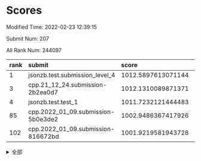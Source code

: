 # Scores

Modified Time: 2022-02-23 12:39:15

Submit Num: 207

All Rank Num: 244097

| rank |               submit               |       score        |       sigma        | pk_num |
| :--- | :--------------------------------- | :----------------- | :----------------- | :----- |
| 1    | jsonzb.test.submission_level_4     | 1012.5897613071144 | 0.7866483947148064 | 4716   |
| 3    | cpp.21_12_24.submission-2b2ea0d7   | 1012.1310089871371 | 0.7850307283634013 | 4713   |
| 4    | jsonzb.test.test_1                 | 1011.7232121444483 | 0.7921481595033923 | 4717   |
| 85   | cpp.2022_01_09.submission-5b0e3de2 | 1002.9486367417926 | 0.7123503477815218 | 4718   |
| 102  | cpp.2022_01_09.submission-816672bd | 1001.9219581943728 | 0.7102894042792094 | 4712   |


<details>
<summary>全部</summary>

| rank |                 submit                 |       score        |       sigma        | pk_num |
| :--- | :------------------------------------- | :----------------- | :----------------- | :----- |
| 1    | jsonzb.test.submission_level_4         | 1012.5897613071144 | 0.7866483947148064 | 4716   |
| 2    | gobigger.level_3.submission_level_3_24 | 1012.1700283134403 | 0.7596892573316    | 4709   |
| 3    | cpp.21_12_24.submission-2b2ea0d7       | 1012.1310089871371 | 0.7850307283634013 | 4713   |
| 4    | jsonzb.test.test_1                     | 1011.7232121444483 | 0.7921481595033923 | 4717   |
| 5    | gobigger.level_3.submission_level_3_8  | 1011.7192356208797 | 0.7795809589119757 | 4716   |
| 6    | gobigger.level_3.submission_level_3_11 | 1011.3608766120359 | 0.7774039016451154 | 4717   |
| 7    | gobigger.level_3.submission_level_3_13 | 1011.0923771409342 | 0.7667122447138187 | 4719   |
| 8    | gobigger.level_3.submission_level_3_32 | 1010.9721018215841 | 0.7642025225327586 | 4717   |
| 9    | gobigger.level_3.submission_level_3_34 | 1010.933407836223  | 0.7966760746332147 | 4718   |
| 10   | gobigger.level_3.submission_level_3_5  | 1010.8103342690064 | 0.766452988204708  | 4722   |
| 11   | gobigger.level_3.submission_level_3_26 | 1010.7566471728269 | 0.7607211826083277 | 4716   |
| 12   | gobigger.level_3.submission_level_3_20 | 1010.7359709818743 | 0.7698279132052467 | 4715   |
| 13   | gobigger.level_3.submission_level_3_3  | 1010.6542721508251 | 0.7382259480346111 | 4715   |
| 14   | gobigger.level_3.submission_level_3_48 | 1010.6176004939497 | 0.7849707879763678 | 4719   |
| 15   | gobigger.level_3.submission_level_3_25 | 1010.5256594046854 | 0.7612541357412967 | 4717   |
| 16   | gobigger.level_3.submission_level_3_42 | 1010.5036123876496 | 0.755171776870715  | 4716   |
| 17   | gobigger.level_3.submission_level_3_2  | 1010.4010012005635 | 0.7455694481707456 | 4715   |
| 18   | gobigger.level_3.submission_level_3_35 | 1010.3972644234328 | 0.7731178066459213 | 4720   |
| 19   | gobigger.level_3.submission_level_3_14 | 1010.3774386648998 | 0.7661806120078695 | 4720   |
| 20   | gobigger.level_3.submission_level_3_16 | 1010.3728111648196 | 0.7460929163055603 | 4717   |
| 21   | gobigger.level_3.submission_level_3_7  | 1010.3106181656223 | 0.7582706560021927 | 4717   |
| 22   | gobigger.level_3.submission_level_3_43 | 1010.2934010850317 | 0.759187235022655  | 4718   |
| 23   | gobigger.level_3.submission_level_3_21 | 1010.1955048711894 | 0.74220886158342   | 4717   |
| 24   | gobigger.level_3.submission_level_3_41 | 1010.1775439957228 | 0.7722495561246361 | 4717   |
| 25   | gobigger.level_3.submission_level_3_36 | 1010.0751094682483 | 0.7441651918916568 | 4717   |
| 26   | gobigger.level_3.submission_level_3_27 | 1010.0489258727529 | 0.7615108848159439 | 4716   |
| 27   | gobigger.level_3.submission_level_3_45 | 1010.0329547701386 | 0.7352911251527351 | 4718   |
| 28   | gobigger.level_3.submission_level_3_23 | 1010.0307702345272 | 0.7490813711523285 | 4718   |
| 29   | gobigger.level_3.submission_level_3_39 | 1009.9363418879707 | 0.741936474414977  | 4715   |
| 30   | gobigger.level_3.submission_level_3_37 | 1009.8544071906385 | 0.784687104277302  | 4713   |
| 31   | gobigger.level_3.submission_level_3_9  | 1009.8317340342862 | 0.7278868769644313 | 4718   |
| 32   | gobigger.level_3.submission_level_3_30 | 1009.8271274706025 | 0.8008205894913646 | 4718   |
| 33   | gobigger.level_3.submission_level_3_6  | 1009.8164805372301 | 0.7609491879189182 | 4718   |
| 34   | gobigger.level_3.submission_level_3_18 | 1009.7866547676778 | 0.772241689816692  | 4718   |
| 35   | gobigger.level_3.submission_level_3_4  | 1009.7470551187361 | 0.74101784826251   | 4714   |
| 36   | gobigger.level_3.submission_level_3_17 | 1009.7085027082494 | 0.7488425493889742 | 4718   |
| 37   | gobigger.level_3.submission_level_3_15 | 1009.6523099862336 | 0.7535731930764241 | 4718   |
| 38   | gobigger.level_3.submission_level_3_0  | 1009.5995534232319 | 0.7603749400062049 | 4717   |
| 39   | gobigger.level_3.submission_level_3_33 | 1009.5518408877668 | 0.7529093946793538 | 4717   |
| 40   | gobigger.level_3.submission_level_3_1  | 1009.5513245320095 | 0.7510680601138344 | 4716   |
| 41   | gobigger.level_3.submission_level_3_40 | 1009.5456776548252 | 0.7381701047772268 | 4723   |
| 42   | gobigger.level_3.submission_level_3_22 | 1009.3733379872563 | 0.7461477592503932 | 4719   |
| 43   | gobigger.level_3.submission_level_3_10 | 1009.3477713525949 | 0.7428450024210015 | 4717   |
| 44   | gobigger.level_3.submission_level_3_46 | 1009.3082556841281 | 0.7556288166092014 | 4714   |
| 45   | gobigger.level_3.submission_level_3_44 | 1009.207748300727  | 0.7501056959341889 | 4719   |
| 46   | gobigger.level_3.submission_level_3_49 | 1009.156016080673  | 0.74010287242542   | 4719   |
| 47   | gobigger.level_3.submission_level_3_31 | 1009.1553331734389 | 0.7638644543201885 | 4716   |
| 48   | gobigger.level_3.submission_level_3_47 | 1009.0779802799767 | 0.7494082228324892 | 4711   |
| 49   | gobigger.level_3.submission_level_3_28 | 1009.0652854071017 | 0.7501813156310854 | 4715   |
| 50   | gobigger.level_3.submission_level_3_38 | 1008.9342851475437 | 0.7615479722408202 | 4719   |
| 51   | gobigger.level_3.submission_level_3_19 | 1008.7029724760987 | 0.7386011039698626 | 4716   |
| 52   | gobigger.level_3.submission_level_3_29 | 1008.5678060419677 | 0.7484753476720704 | 4713   |
| 53   | gobigger.level_3.submission_level_3_12 | 1008.4465890862717 | 0.7305553868983486 | 4717   |
| 54   | gobigger.level_1.submission_level_1_32 | 1005.6092437970563 | 0.722705218676092  | 4719   |
| 55   | gobigger.level_1.submission_level_1_13 | 1005.2724500151055 | 0.7188190832130676 | 4721   |
| 56   | gobigger.level_1.submission_level_1_33 | 1004.8473069452155 | 0.7239841863203293 | 4717   |
| 57   | gobigger.level_1.submission_level_1_0  | 1004.3659033576185 | 0.7140508852033429 | 4715   |
| 58   | gobigger.level_1.submission_level_1_25 | 1004.105977865168  | 0.7082106406160604 | 4717   |
| 59   | gobigger.level_1.submission_level_1_26 | 1004.0898709379796 | 0.7108440328318966 | 4717   |
| 60   | gobigger.level_1.submission_level_1_28 | 1004.0296100693239 | 0.7262004858025414 | 4712   |
| 61   | gobigger.level_1.submission_level_1_46 | 1003.92816693283   | 0.7200462929130704 | 4720   |
| 62   | gobigger.level_1.submission_level_1_23 | 1003.800427133465  | 0.7292854252732134 | 4712   |
| 63   | gobigger.level_1.submission_level_1_5  | 1003.6779057921802 | 0.7284714910444283 | 4717   |
| 64   | gobigger.level_1.submission_level_1_27 | 1003.6373288085429 | 0.7121102354605219 | 4711   |
| 65   | gobigger.level_1.submission_level_1_4  | 1003.5861978417238 | 0.7104501943359566 | 4714   |
| 66   | gobigger.level_1.submission_level_1_14 | 1003.513926121857  | 0.7234823096703016 | 4719   |
| 67   | gobigger.level_1.submission_level_1_12 | 1003.4870043656824 | 0.7126953636643981 | 4715   |
| 68   | gobigger.level_1.submission_level_1_29 | 1003.4848267088948 | 0.7127274794708027 | 4719   |
| 69   | gobigger.level_1.submission_level_1_24 | 1003.4625546302158 | 0.7193083626554235 | 4715   |
| 70   | gobigger.level_1.submission_level_1_44 | 1003.4494508881153 | 0.7184303221506114 | 4719   |
| 71   | gobigger.level_1.submission_level_1_47 | 1003.4411120940764 | 0.7218065172461309 | 4719   |
| 72   | gobigger.level_1.submission_level_1_20 | 1003.3978649334448 | 0.7306917935875973 | 4721   |
| 73   | gobigger.level_1.submission_level_1_6  | 1003.383337606047  | 0.7105511463458415 | 4723   |
| 74   | gobigger.level_1.submission_level_1_1  | 1003.3642155972062 | 0.7134422263937825 | 4719   |
| 75   | gobigger.level_1.submission_level_1_15 | 1003.3373318726356 | 0.713291006061321  | 4716   |
| 76   | gobigger.level_1.submission_level_1_2  | 1003.3001192254593 | 0.7155472585923075 | 4718   |
| 77   | gobigger.level_1.submission_level_1_41 | 1003.2363274125402 | 0.7174031324031878 | 4719   |
| 78   | gobigger.level_1.submission_level_1_49 | 1003.2314918818244 | 0.7185076816066609 | 4713   |
| 79   | gobigger.level_1.submission_level_1_7  | 1003.1860043858352 | 0.7170974458933064 | 4712   |
| 80   | gobigger.level_1.submission_level_1_37 | 1003.1089015066319 | 0.7225145188322615 | 4717   |
| 81   | gobigger.level_1.submission_level_1_11 | 1003.0874500425043 | 0.712798475719696  | 4716   |
| 82   | gobigger.level_1.submission_level_1_36 | 1003.0546784011678 | 0.7126421510022464 | 4719   |
| 83   | gobigger.level_1.submission_level_1_22 | 1003.0545147345434 | 0.7123008556491762 | 4721   |
| 84   | gobigger.level_1.submission_level_1_34 | 1003.0204122367301 | 0.7223769512263414 | 4711   |
| 85   | cpp.2022_01_09.submission-5b0e3de2     | 1002.9486367417926 | 0.7123503477815218 | 4718   |
| 86   | gobigger.level_1.submission_level_1_8  | 1002.9043765433807 | 0.7092465922205063 | 4718   |
| 87   | gobigger.level_1.submission_level_1_39 | 1002.8876497314814 | 0.7189975030520485 | 4712   |
| 88   | gobigger.level_1.submission_level_1_3  | 1002.8825742910078 | 0.7090076940681223 | 4714   |
| 89   | gobigger.level_1.submission_level_1_19 | 1002.8815558531182 | 0.70272561185036   | 4715   |
| 90   | gobigger.level_1.submission_level_1_38 | 1002.8568425122627 | 0.7149581143887929 | 4715   |
| 91   | gobigger.level_1.submission_level_1_21 | 1002.6438491679753 | 0.7050784990038982 | 4713   |
| 92   | gobigger.level_1.submission_level_1_45 | 1002.6276054647741 | 0.7113341074320244 | 4713   |
| 93   | gobigger.level_1.submission_level_1_43 | 1002.5750238540602 | 0.7152878236893245 | 4715   |
| 94   | gobigger.level_1.submission_level_1_40 | 1002.5268768790729 | 0.7281559235473692 | 4716   |
| 95   | gobigger.level_1.submission_level_1_48 | 1002.4944178820003 | 0.7090996500949995 | 4720   |
| 96   | gobigger.level_1.submission_level_1_18 | 1002.4722780915869 | 0.7100615252148499 | 4720   |
| 97   | gobigger.level_1.submission_level_1_17 | 1002.3056080405646 | 0.7246046800087382 | 4714   |
| 98   | gobigger.level_1.submission_level_1_31 | 1002.2985855720327 | 0.718331685540689  | 4716   |
| 99   | gobigger.level_1.submission_level_1_16 | 1002.1216227564965 | 0.703396758030739  | 4719   |
| 100  | gobigger.level_1.submission_level_1_9  | 1002.0537764765819 | 0.713729122319805  | 4718   |
| 101  | gobigger.level_1.submission_level_1_10 | 1002.0325699122749 | 0.7085102547468723 | 4716   |
| 102  | cpp.2022_01_09.submission-816672bd     | 1001.9219581943728 | 0.7102894042792094 | 4712   |
| 103  | gobigger.level_1.submission_level_1_42 | 1001.8433204328431 | 0.7059538418539538 | 4725   |
| 104  | gobigger.level_1.submission_level_1_35 | 1001.7866733430117 | 0.7123642585517317 | 4717   |
| 105  | gobigger.level_1.submission_level_1_30 | 1001.7171455495748 | 0.70548568580608   | 4720   |
| 106  | gobigger.random.submission_random_16   | 996.9434660761276  | 0.7012205467541271 | 4717   |
| 107  | gobigger.random.submission_random_30   | 996.9380425694709  | 0.7015186108768582 | 4711   |
| 108  | gobigger.random.submission_random_27   | 996.8688496610382  | 0.7149150724273718 | 4716   |
| 109  | gobigger.random.submission_random_14   | 996.8438102442991  | 0.7013832479020009 | 4715   |
| 110  | gobigger.random.submission_random_11   | 996.837414586225   | 0.6976280042227339 | 4719   |
| 111  | gobigger.random.submission_random_42   | 996.8224499158166  | 0.7044509681163454 | 4718   |
| 112  | gobigger.random.submission_random_22   | 996.7731107346963  | 0.7099393949416618 | 4724   |
| 113  | gobigger.random.submission_random_47   | 996.7490620507833  | 0.7038708550638479 | 4718   |
| 114  | gobigger.random.submission_random_38   | 996.6951733403566  | 0.7189391909676058 | 4712   |
| 115  | gobigger.random.submission_random_12   | 996.6893568020993  | 0.720955874496344  | 4718   |
| 116  | gobigger.random.submission_random_41   | 996.6646300991013  | 0.7123602153694605 | 4716   |
| 117  | gobigger.random.submission_random_19   | 996.6635315720519  | 0.7044759488903618 | 4725   |
| 118  | gobigger.random.submission_random_1    | 996.6538237299759  | 0.7163977265492069 | 4718   |
| 119  | gobigger.random.submission_random_45   | 996.5898824758829  | 0.712863882516785  | 4715   |
| 120  | gobigger.random.submission_random_32   | 996.5745874886288  | 0.7043612978584087 | 4717   |
| 121  | gobigger.random.submission_random_5    | 996.468295981126   | 0.7137515548304264 | 4716   |
| 122  | gobigger.random.submission_random_17   | 996.4054806853524  | 0.6952552376023191 | 4716   |
| 123  | gobigger.random.submission_random_7    | 996.3868429784148  | 0.7065169819564681 | 4717   |
| 124  | gobigger.random.submission_random_10   | 996.3124361689797  | 0.7045413667919158 | 4714   |
| 125  | gobigger.random.submission_random_46   | 996.3109932907622  | 0.7269557564691632 | 4722   |
| 126  | gobigger.random.submission_random_24   | 996.2774085044081  | 0.7081305307074112 | 4717   |
| 127  | gobigger.random.submission_random_34   | 996.2758438890007  | 0.709713421742153  | 4715   |
| 128  | gobigger.random.submission_random_43   | 996.2711069319924  | 0.7074888207706698 | 4720   |
| 129  | gobigger.random.submission_random_37   | 996.2102515791414  | 0.7014469659955516 | 4716   |
| 130  | gobigger.random.submission_random_4    | 996.1164885663815  | 0.7076180346605849 | 4714   |
| 131  | gobigger.random.submission_random_25   | 996.0535213136122  | 0.7172776056928811 | 4721   |
| 132  | gobigger.random.submission_random_23   | 995.9889563661425  | 0.7024523700140656 | 4720   |
| 133  | gobigger.random.submission_random_8    | 995.9416870389608  | 0.7186062868564762 | 4717   |
| 134  | gobigger.random.submission_random_2    | 995.9200390646547  | 0.6982247581977077 | 4716   |
| 135  | gobigger.random.submission_random_36   | 995.8477917152782  | 0.7138560088143592 | 4721   |
| 136  | gobigger.random.submission_random_40   | 995.8449311587195  | 0.7209863104205256 | 4721   |
| 137  | gobigger.random.submission_random_9    | 995.835471947496   | 0.7020697534568895 | 4718   |
| 138  | gobigger.random.submission_random_3    | 995.7466549606263  | 0.7225360636911099 | 4715   |
| 139  | gobigger.random.submission_random_20   | 995.624227725259   | 0.7113746928939607 | 4717   |
| 140  | gobigger.random.submission_random_28   | 995.6064727680297  | 0.7031235724147448 | 4716   |
| 141  | gobigger.random.submission_random_44   | 995.585975975512   | 0.7168402898188063 | 4720   |
| 142  | gobigger.random.submission_random_6    | 995.523357751467   | 0.7046701677751331 | 4717   |
| 143  | gobigger.random.submission_random_18   | 995.5212288367276  | 0.710649946181299  | 4718   |
| 144  | gobigger.random.submission_random_21   | 995.4948819279642  | 0.7131327335043662 | 4715   |
| 145  | gobigger.random.submission_random_13   | 995.4773690249309  | 0.7179298303157559 | 4716   |
| 146  | gobigger.random.submission_random_0    | 995.4417384716166  | 0.7313288646509646 | 4716   |
| 147  | gobigger.random.submission_random_33   | 995.3164383669504  | 0.7064954167620933 | 4720   |
| 148  | gobigger.random.submission_random_48   | 995.2999425551884  | 0.7052478920476257 | 4721   |
| 149  | gobigger.random.submission_random_31   | 995.2539206254893  | 0.6955509334311918 | 4717   |
| 150  | gobigger.random.submission_random_49   | 995.2282061783071  | 0.7119650778425203 | 4712   |
| 151  | gobigger.random.submission_random_39   | 995.1437869743256  | 0.7156998840831884 | 4717   |
| 152  | gobigger.random.submission_random_35   | 995.1135259250294  | 0.7195822274136016 | 4717   |
| 153  | gobigger.random.submission_random_15   | 994.9800093762941  | 0.7132649945165053 | 4718   |
| 154  | gobigger.random.submission_random_29   | 994.8347678721772  | 0.7092526392765568 | 4717   |
| 155  | gobigger.random.submission_random_26   | 994.5798556177641  | 0.7184878495433935 | 4720   |
| 156  | gobigger.level_2.submission_level_2_9  | 994.4186331123607  | 0.7232531689209661 | 4719   |
| 157  | gobigger.level_2.submission_level_2_21 | 993.9072123885604  | 0.727339847661233  | 4721   |
| 158  | gobigger.level_2.submission_level_2_15 | 993.7185461180112  | 0.7358028350017601 | 4718   |
| 159  | gobigger.level_2.submission_level_2_48 | 993.5941766165332  | 0.7300168320023877 | 4718   |
| 160  | gobigger.level_2.submission_level_2_22 | 993.5286951173065  | 0.7314990414175561 | 4718   |
| 161  | gobigger.level_2.submission_level_2_33 | 993.4311207056871  | 0.7374889458391297 | 4714   |
| 162  | gobigger.level_2.submission_level_2_47 | 993.3605457132757  | 0.7342465261800524 | 4718   |
| 163  | gobigger.level_2.submission_level_2_25 | 993.3240788101386  | 0.7331773767956486 | 4718   |
| 164  | gobigger.level_2.submission_level_2_32 | 993.2637299458371  | 0.7350048860291037 | 4714   |
| 165  | gobigger.level_2.submission_level_2_27 | 993.1641449641213  | 0.7422348262032208 | 4714   |
| 166  | gobigger.level_2.submission_level_2_3  | 993.137493843675   | 0.7393350853756356 | 4716   |
| 167  | gobigger.level_2.submission_level_2_37 | 993.0284496184453  | 0.7371492924489818 | 4715   |
| 168  | gobigger.level_2.submission_level_2_29 | 993.0091048858391  | 0.7412047208219752 | 4718   |
| 169  | gobigger.level_2.submission_level_2_41 | 992.9199932594514  | 0.7370128927464191 | 4709   |
| 170  | gobigger.level_2.submission_level_2_6  | 992.9090971101346  | 0.733828538616863  | 4718   |
| 171  | gobigger.level_2.submission_level_2_16 | 992.8944931235803  | 0.728702401126743  | 4718   |
| 172  | gobigger.level_2.submission_level_2_5  | 992.7427692484877  | 0.74034316710796   | 4718   |
| 173  | gobigger.level_2.submission_level_2_36 | 992.5815317155244  | 0.7382673712363088 | 4718   |
| 174  | gobigger.level_2.submission_level_2_31 | 992.5620623035113  | 0.7376550207481147 | 4717   |
| 175  | gobigger.level_2.submission_level_2_0  | 992.4882464877952  | 0.7277741880079247 | 4718   |
| 176  | gobigger.level_2.submission_level_2_35 | 992.3889817379961  | 0.7377288904320646 | 4716   |
| 177  | gobigger.level_2.submission_level_2_10 | 992.3692288679712  | 0.7359792908622531 | 4718   |
| 178  | gobigger.level_2.submission_level_2_49 | 992.3427482798065  | 0.7387429341841318 | 4718   |
| 179  | gobigger.level_2.submission_level_2_1  | 992.285472008448   | 0.7197020990718742 | 4715   |
| 180  | gobigger.level_2.submission_level_2_4  | 992.2645913815642  | 0.7432182114752474 | 4712   |
| 181  | gobigger.level_2.submission_level_2_43 | 992.234677074258   | 0.7522970331204379 | 4714   |
| 182  | gobigger.level_2.submission_level_2_11 | 991.9811638947997  | 0.7532068972946987 | 4719   |
| 183  | gobigger.level_2.submission_level_2_8  | 991.9499653343574  | 0.7460392089615456 | 4718   |
| 184  | gobigger.level_2.submission_level_2_42 | 991.9252140443692  | 0.7434088775714556 | 4717   |
| 185  | gobigger.level_2.submission_level_2_12 | 991.8476126382009  | 0.7598342235070518 | 4716   |
| 186  | gobigger.level_2.submission_level_2_7  | 991.8146285213192  | 0.7510120445596613 | 4719   |
| 187  | gobigger.level_2.submission_level_2_44 | 991.7953306978242  | 0.7361415640682777 | 4718   |
| 188  | gobigger.level_2.submission_level_2_40 | 991.7637607034766  | 0.7559758472931596 | 4719   |
| 189  | gobigger.level_2.submission_level_2_45 | 991.7388104689487  | 0.7388340857328183 | 4715   |
| 190  | gobigger.level_2.submission_level_2_46 | 991.6575346562923  | 0.7493526219660174 | 4721   |
| 191  | gobigger.level_2.submission_level_2_13 | 991.6539400547216  | 0.7411912277716198 | 4715   |
| 192  | gobigger.level_2.submission_level_2_19 | 991.5956946008691  | 0.7491607563573067 | 4714   |
| 193  | gobigger.level_2.submission_level_2_23 | 991.4126609035548  | 0.7585085671200062 | 4714   |
| 194  | gobigger.level_2.submission_level_2_20 | 991.3764822168174  | 0.7642660683762019 | 4717   |
| 195  | gobigger.level_2.submission_level_2_28 | 991.3586955061357  | 0.7483953435237615 | 4712   |
| 196  | gobigger.level_2.submission_level_2_14 | 991.3338941831005  | 0.7470048852992806 | 4719   |
| 197  | gobigger.level_2.submission_level_2_24 | 991.2630162855826  | 0.7595517685834965 | 4716   |
| 198  | gobigger.level_2.submission_level_2_34 | 991.1943155618413  | 0.7446918962384073 | 4719   |
| 199  | gobigger.level_2.submission_level_2_2  | 991.0689550611619  | 0.7794464192770236 | 4715   |
| 200  | gobigger.level_2.submission_level_2_30 | 990.8453496217287  | 0.7648141483292061 | 4716   |
| 201  | gobigger.level_2.submission_level_2_17 | 990.8391145546375  | 0.7410194340356399 | 4713   |
| 202  | gobigger.level_2.submission_level_2_26 | 990.7878852646207  | 0.7799964634578015 | 4717   |
| 203  | gobigger.level_2.submission_level_2_38 | 990.6969234153232  | 0.7641005094160854 | 4715   |
| 204  | gobigger.level_2.submission_level_2_18 | 990.5487840253573  | 0.7440210336602172 | 4715   |
| 205  | gobigger.level_2.submission_level_2_39 | 990.3190748222246  | 0.7662808403246248 | 4717   |
| 206  | gobigger.none.submission_none_0        | 977.1131967963584  | 1.3000400924947133 | 4716   |
| 207  | gobigger.none.submission_none_1        | 977.1040936220237  | 1.4074803766009854 | 4721   |

</details>